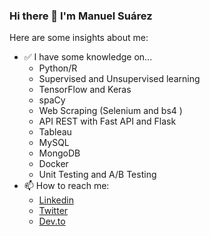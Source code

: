 ### Hi there 👋 I'm Manuel Suárez
  Here are some insights about me:
- ✅ I have some knowledge on...
  - Python/R
  - Supervised and Unsupervised learning 
  - TensorFlow and Keras 
  - spaCy
  - Web Scraping (Selenium and bs4 ) 
  - API REST with Fast API and Flask
  - Tableau
  - MySQL
  - MongoDB
  - Docker 
  - Unit Testing and A/B Testing
- 📫 How to reach me: 
  - [Linkedin](https://www.linkedin.com/in/manuel-su%C3%A1rez-021)
  - [Twitter](https://twitter.com/ManuelS24832521)
  - [Dev.to](https://dev.to/mefardales)


